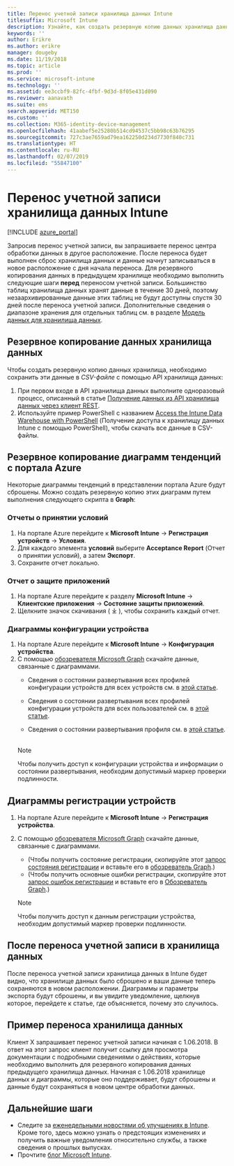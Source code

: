 ```yaml
---
title: Перенос учетной записи хранилища данных Intune
titlesuffix: Microsoft Intune
description: Узнайте, как создать резервную копию данных хранилища данных Intune при переносе учетной записи.
keywords: ''
author: Erikre
ms.author: erikre
manager: dougeby
ms.date: 11/19/2018
ms.topic: article
ms.prod: ''
ms.service: microsoft-intune
ms.technology: ''
ms.assetid: ee3ccbf9-82fc-4fbf-9d3d-8f05e431d090
ms.reviewer: aanavath
ms.suite: ems
search.appverid: MET150
ms.custom: ''
ms.collection: M365-identity-device-management
ms.openlocfilehash: 41aabef5e25280b514cd94537c5bb98c63b76295
ms.sourcegitcommit: 727c3ae7659ad79ea162250d234d7730f840c731
ms.translationtype: HT
ms.contentlocale: ru-RU
ms.lasthandoff: 02/07/2019
ms.locfileid: "55847100"
---
```

# <a name="move-your-intune-data-warehouse-account-data"></a>Перенос учетной записи хранилища данных Intune 

[!INCLUDE [azure_portal](./includes/azure_portal.md)]

Запросив перенос учетной записи, вы запрашиваете перенос центра обработки данных в другое расположение. После переноса будет выполнен сброс хранилища данных и данные начнут записываться в новое расположение с дня начала переноса. Для резервного копирования данных в предыдущем хранилище необходимо выполнить следующие шаги **перед** переносом учетной записи. Большинство таблиц хранилища данных хранят данные в течение 30 дней, поэтому незаархивированные данные этих таблиц не будут доступны спустя 30 дней после переноса учетной записи. Дополнительные сведения о диапазоне хранения для отдельных таблиц см. в разделе [Модель данных для хранилища данных](reports-ref-data-model.md). 

## <a name="back-up-your-data-warehouse-data"></a>Резервное копирование данных хранилища данных 

Чтобы создать резервную копию данных хранилища, необходимо сохранить эти данные в *CSV-файле* с помощью API хранилища данных:  

1. При первом входе в API хранилища данных выполните одноразовый процесс, описанный в статье [Получение данных из API хранилища данных через клиент REST](reports-proc-data-rest.md).
2. Используйте пример PowerShell с названием [Access the Intune Data Warehouse with PowerShell](https://github.com/Microsoft/Intune-Data-Warehouse/tree/master/Samples/PowerShell) (Получение доступа к хранилищу данных Intune с помощью PowerShell), чтобы скачать все данные в CSV-файлы. 

## <a name="back-up-your-trend-charts-from-the-azure-portal"></a>Резервное копирование диаграмм тенденций с портала Azure

Некоторые диаграммы тенденций в представлении портала Azure будут сброшены. Можно создать резервную копию этих диаграмм путем выполнения следующего скрипта в **Graph**:   

### <a name="terms--conditions-acceptance-reports"></a>Отчеты о принятии условий
1. На портале Azure перейдите к **Microsoft Intune** -> **Регистрация устройств** -> **Условия**.
2. Для каждого элемента **условий** выберите **Acceptance Report** (Отчет о принятии условий), а затем **Экспорт**.
3. Сохраните отчет локально.
 
### <a name="app-protection-reports"></a>Отчет о защите приложений  
1. На портале Azure перейдите к разделу **Microsoft Intune** -> **Клиентские приложения** -> **Состояние защиты приложений**.
2. Щелкните значок скачивания ( ⤓ ), чтобы сохранить каждый отчет.

### <a name="device-configuration-charts"></a>Диаграммы конфигурации устройства 
1. На портале Azure перейдите к **Microsoft Intune** -> **Конфигурация устройства**.
2. С помощью [обозревателя Microsoft Graph](https://developer.microsoft.com/graph/graph-explorer) скачайте данные, связанные с диаграммами. 
    - Сведения о состоянии развертывания всех профилей конфигурации устройств для всех устройств см. в [этой статье](https://graph.microsoft.com/beta/reports/deviceConfigurationDeviceActivity/content).

    - Сведения о состоянии развертывания всех профилей конфигурации устройств для всех пользователей см. в [этой статье](https://graph.microsoft.com/beta/reports/deviceConfigurationUserActivity/content).

    - Сведения о состоянии развертывания профиля см. в [этой статье](https://graph.microsoft.com/beta/deviceManagement/deviceConfigurations?$select=id,displayName,lastModifiedDateTime,deviceStatusOverview&$expand=deviceStatusOverview).
  
    > [!NOTE]
    > Чтобы получить доступ к конфигурации устройства и информации о состоянии развертывания, необходим допустимый маркер проверки подлинности.

## <a name="device-enrollment-charts"></a>Диаграммы регистрации устройств
1. На портале Azure перейдите к **Microsoft Intune** -> **Регистрация устройства**.
2. С помощью [обозревателя Microsoft Graph](https://developer.microsoft.com/graph/graph-explorer) скачайте данные, связанные с диаграммами.
    - (Чтобы получить состояние регистрации, скопируйте этот [запрос состояния регистрации](https://graph.microsoft.com/beta/reports/managedDeviceEnrollmentFailureTrends()/content) и вставьте его в [обозреватель Graph](https://developer.microsoft.com/graph/graph-explorer).)
    - (Чтобы получить основные ошибки регистрации, скопируйте этот [запрос ошибок регистрации](https://graph.microsoft.com/beta/reports/managedDeviceEnrollmentTopFailures(period=null)/content) и вставьте его в [Обозреватель Graph](https://developer.microsoft.com/graph/graph-explorer).)

    > [!NOTE]
    > Чтобы получить доступ к данным регистрации устройства, необходим допустимый маркер проверки подлинности. 

## <a name="after-a-data-warehouse-account-move"></a>После переноса учетной записи в хранилища данных

После переноса учетной записи хранилища данных в Intune будет видно, что хранилище данных было сброшено и ваши данные теперь сохраняются в новом расположении. Диаграммы и параметры экспорта будут сброшены, и вы увидите уведомление, щелкнув которое, перейдете к статье, где объясняется, почему это случилось.  

## <a name="data-warehouse-move-example"></a>Пример переноса хранилища данных 

Клиент Х запрашивает перенос учетной записи начиная с 1.06.2018. В ответ на этот запрос клиент получит ссылку для просмотра документации с подробными сведениями о действиях, которые необходимо выполнить для резервного копирования данных предыдущего хранилища данных. Начиная с 1.06.2018 хранилище данных и диаграммы, которые оно поддерживает, будут сброшены и данные будут сохраняться в новом центре обработки данных. 

## <a name="next-steps"></a>Дальнейшие шаги

 - Следите за [еженедельными новостями об улучшениях в Intune](whats-new.md). Кроме того, здесь можно узнать о предстоящих изменениях и получить важные уведомления относительно службы, а также сведения о прошлых выпусках.
 - Прочтите [блог Microsoft Intune](https://go.microsoft.com/fwlink/?LinkID=273882).
